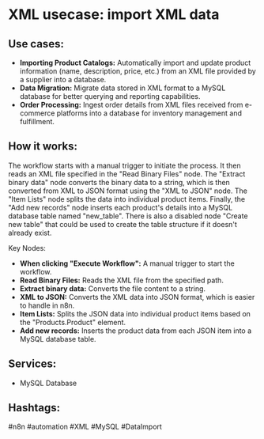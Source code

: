 # XML usecase: import XML data

## Use cases:

*   **Importing Product Catalogs:** Automatically import and update product information (name, description, price, etc.) from an XML file provided by a supplier into a database.
*   **Data Migration:** Migrate data stored in XML format to a MySQL database for better querying and reporting capabilities.
*   **Order Processing:** Ingest order details from XML files received from e-commerce platforms into a database for inventory management and fulfillment.

## How it works:

The workflow starts with a manual trigger to initiate the process. It then reads an XML file specified in the "Read Binary Files" node.  The "Extract binary data" node converts the binary data to a string, which is then converted from XML to JSON format using the "XML to JSON" node. The "Item Lists" node splits the data into individual product items. Finally, the "Add new records" node inserts each product's details into a MySQL database table named "new_table".  There is also a disabled node "Create new table" that could be used to create the table structure if it doesn't already exist.

Key Nodes:

*   **When clicking "Execute Workflow":**  A manual trigger to start the workflow.
*   **Read Binary Files:** Reads the XML file from the specified path.
*   **Extract binary data:** Converts the file content to a string.
*   **XML to JSON:** Converts the XML data into JSON format, which is easier to handle in n8n.
*   **Item Lists:** Splits the JSON data into individual product items based on the "Products.Product" element.
*   **Add new records:** Inserts the product data from each JSON item into a MySQL database table.

## Services:

*   MySQL Database

## Hashtags:

#n8n #automation #XML #MySQL #DataImport
